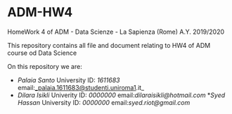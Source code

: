 # ADM-HW4
HomeWork 4 of ADM - Data Scienze - La Sapienza (Rome) A.Y. 2019/2020

This repository contains all file and document relating to HW4 of ADM course od Data Science

On this repository we are:
* _Palaia Santo_ University ID: _1611683_ email:_palaia.1611683@studenti.uniroma1.it_
* _Dilara Isikli_ Univerity ID: _0000000_ email:_dilaraisikli@hotmail.com_
*_Syed Hassan_ University ID: _0000000_ email:_syed.riot@gmail.com_

